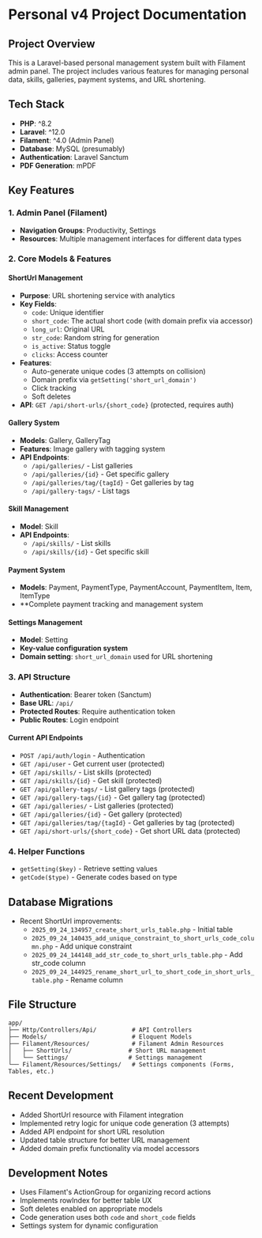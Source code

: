 # Personal v4 Project Documentation

## Project Overview
This is a Laravel-based personal management system built with Filament admin panel. The project includes various features for managing personal data, skills, galleries, payment systems, and URL shortening.

## Tech Stack
- **PHP**: ^8.2
- **Laravel**: ^12.0
- **Filament**: ^4.0 (Admin Panel)
- **Database**: MySQL (presumably)
- **Authentication**: Laravel Sanctum
- **PDF Generation**: mPDF

## Key Features

### 1. Admin Panel (Filament)
- **Navigation Groups**: Productivity, Settings
- **Resources**: Multiple management interfaces for different data types

### 2. Core Models & Features

#### ShortUrl Management
- **Purpose**: URL shortening service with analytics
- **Key Fields**:
  - `code`: Unique identifier
  - `short_code`: The actual short code (with domain prefix via accessor)
  - `long_url`: Original URL
  - `str_code`: Random string for generation
  - `is_active`: Status toggle
  - `clicks`: Access counter
- **Features**:
  - Auto-generate unique codes (3 attempts on collision)
  - Domain prefix via `getSetting('short_url_domain')`
  - Click tracking
  - Soft deletes
- **API**: `GET /api/short-urls/{short_code}` (protected, requires auth)

#### Gallery System
- **Models**: Gallery, GalleryTag
- **Features**: Image gallery with tagging system
- **API Endpoints**:
  - `/api/galleries/` - List galleries
  - `/api/galleries/{id}` - Get specific gallery
  - `/api/galleries/tag/{tagId}` - Get galleries by tag
  - `/api/gallery-tags/` - List tags

#### Skill Management
- **Model**: Skill
- **API Endpoints**:
  - `/api/skills/` - List skills
  - `/api/skills/{id}` - Get specific skill

#### Payment System
- **Models**: Payment, PaymentType, PaymentAccount, PaymentItem, Item, ItemType
- **Complete payment tracking and management system

#### Settings Management
- **Model**: Setting
- **Key-value configuration system**
- **Domain setting**: `short_url_domain` used for URL shortening

### 3. API Structure
- **Authentication**: Bearer token (Sanctum)
- **Base URL**: `/api/`
- **Protected Routes**: Require authentication token
- **Public Routes**: Login endpoint

#### Current API Endpoints
- `POST /api/auth/login` - Authentication
- `GET /api/user` - Get current user (protected)
- `GET /api/skills/` - List skills (protected)
- `GET /api/skills/{id}` - Get skill (protected)
- `GET /api/gallery-tags/` - List gallery tags (protected)
- `GET /api/gallery-tags/{id}` - Get gallery tag (protected)
- `GET /api/galleries/` - List galleries (protected)
- `GET /api/galleries/{id}` - Get gallery (protected)
- `GET /api/galleries/tag/{tagId}` - Get galleries by tag (protected)
- `GET /api/short-urls/{short_code}` - Get short URL data (protected)

### 4. Helper Functions
- `getSetting($key)` - Retrieve setting values
- `getCode($type)` - Generate codes based on type

## Database Migrations
- Recent ShortUrl improvements:
  - `2025_09_24_134957_create_short_urls_table.php` - Initial table
  - `2025_09_24_140435_add_unique_constraint_to_short_urls_code_column.php` - Add unique constraint
  - `2025_09_24_144148_add_str_code_to_short_urls_table.php` - Add str_code column
  - `2025_09_24_144925_rename_short_url_to_short_code_in_short_urls_table.php` - Rename column

## File Structure
```
app/
├── Http/Controllers/Api/          # API Controllers
├── Models/                        # Eloquent Models
├── Filament/Resources/            # Filament Admin Resources
│   ├── ShortUrls/                # Short URL management
│   └── Settings/                 # Settings management
└── Filament/Resources/Settings/   # Settings components (Forms, Tables, etc.)
```

## Recent Development
- Added ShortUrl resource with Filament integration
- Implemented retry logic for unique code generation (3 attempts)
- Added API endpoint for short URL resolution
- Updated table structure for better URL management
- Added domain prefix functionality via model accessors

## Development Notes
- Uses Filament's ActionGroup for organizing record actions
- Implements rowIndex for better table UX
- Soft deletes enabled on appropriate models
- Code generation uses both `code` and `short_code` fields
- Settings system for dynamic configuration